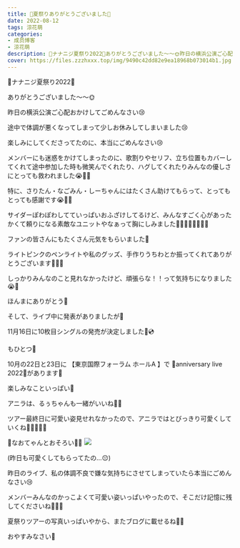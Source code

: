 ```yaml
---
title: 🐥夏祭りありがとうございました🍑
date: 2022-08-12
tags: 涼花萌
categories: 
- 成员博客
- 涼花萌
description: 🍉ナナニジ夏祭り2022🌻ありがとうございました〜〜🌞昨日の横浜公演ご心配おかけしてごめんなさい😢途中で体調が悪くなってしまって少しお休みしてしまいました😢...
cover: https://files.zzzhxxx.top/img/9490c42dd82e9ea18968b073014b1.jpg 
---
```






🍉ナナニジ夏祭り2022🌻

ありがとうございました〜〜🌞






昨日の横浜公演ご心配おかけしてごめんなさい😢



途中で体調が悪くなってしまって少しお休みしてしまいました😢




楽しみにしてくださってたのに、本当にごめんなさい😢





メンバーにも迷惑をかけてしまったのに、歌割りやセリフ、立ち位置もカバーしてくれて途中参加した時も微笑んでくれたり、ハグしてくれたりみんなの優しさにとっても救われました😭💓💓






特に、さりたん・なごみん・しーちゃんにはたくさん助けてもらって、とってもとっても感謝です😭💓💓




サイダーぽわぽわしてていっぱいおふざけしてるけど、みんなすごく心があったかくて頼りになる素敵なユニットやなぁって胸にしみました🥺💓💓💓🐨🐏🐹💓






ファンの皆さんにもたくさん元気をもらいました💓

ライトピンクのペンライトや私のグッズ、手作りうちわとか振ってくれてありがとうございます🥺💓💓

しっかりみんなのこと見れなかったけど、頑張らな！！って気持ちになりました😭💓

ほんまにありがとう💓







そして、ライブ中に発表がありましたが🌼


11月16日に10枚目シングルの発売が決定しました📀💿



もひとつ🌸


10月の22日と23日に
【東京国際フォーラム ホールA 】で
🎉anniversary live 2022🎈があります🥰



楽しみなこといっぱい🥰


アニラは、るぅちゃんも一緒がいいね🌝💓






ツアー最終日に可愛い姿見せれなかったので、アニラではとびっきり可愛くしていくね🧚🏻‍♀️💓💓









🎀なおてゃんとおそろい🍡🍡
![](https://files.zzzhxxx.top/img/9490c42dd82e9ea18968b073014b1.jpg)

(昨日も可愛くしてもらってたの…😔)













昨日のライブ、私の体調不良で嫌な気持ちにさせてしまっていたら本当にごめんなさい😢



メンバーみんなのかっこよくて可愛い姿いっぱいやったので、そこだけ記憶に残してくださいね🧚🏻‍♀️






夏祭りツアーの写真いっぱいやから、またブログに載せるね📸💓




おやすみなさい🌝


